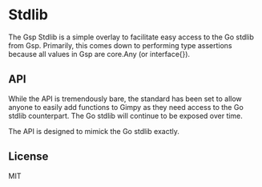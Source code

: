 # Stdlib

The Gsp Stdlib is a simple overlay to facilitate easy access to the Go
stdlib from Gsp. Primarily, this comes down to performing type assertions
because all values in Gsp are core.Any (or interface{}).

## API

While the API is tremendously bare, the standard has been set to allow anyone
to easily add functions to Gimpy as they need access to the Go stdlib
counterpart. The Go stdlib will continue to be exposed over time.

The API is designed to mimick the Go stdlib exactly.

## License

MIT
